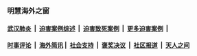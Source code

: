 
### 明慧海外之窗

####  [武汉肺炎](indexes/365.md?t=02011400) &nbsp;|&nbsp;  [迫害案例综述](indexes/328.md?t=02011400) &nbsp;|&nbsp; [迫害致死案例](indexes/277.md?t=02011400)  &nbsp;|&nbsp; [更多迫害案例](indexes/81.md?t=02011400)  &nbsp;|&nbsp; 
####  [时事评论](indexes/251.md?t=02011400) &nbsp;|&nbsp; [海外简讯](indexes/245.md?t=02011400)&nbsp;|&nbsp;  [社会支持](indexes/140.md?t=02011400) &nbsp;|&nbsp; [褒奖决议](indexes/282.md?t=02011400) &nbsp;|&nbsp; [社区报道](indexes/91.md?t=02011400)  &nbsp;|&nbsp; [天人之间](indexes/78.md?t=02011400) 

